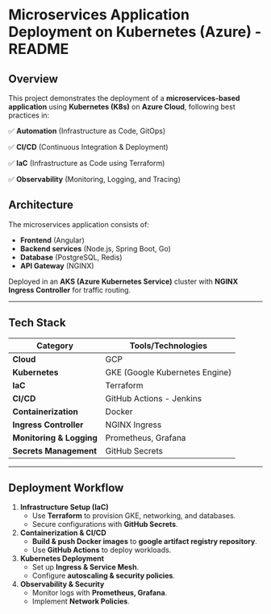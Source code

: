 # **Microservices Application Deployment on Kubernetes (Azure) - README**

## **Overview**

This project demonstrates the deployment of a **microservices-based application** using **Kubernetes (K8s)** on **Azure Cloud**, following best practices in:

✅ **Automation** (Infrastructure as Code, GitOps)

✅ **CI/CD** (Continuous Integration & Deployment)

✅ **IaC** (Infrastructure as Code using Terraform)

✅ **Observability** (Monitoring, Logging, and Tracing)

## **Architecture**

The microservices application consists of:

- **Frontend** (Angular)
- **Backend services** (Node.js, Spring Boot, Go)
- **Database** (PostgreSQL, Redis)
- **API Gateway** (NGINX)

Deployed in an **AKS (Azure Kubernetes Service)** cluster with **NGINX Ingress Controller** for traffic routing.

---

## **Tech Stack**

| Category | Tools/Technologies |
| --- | --- |
| **Cloud** | GCP |
| **Kubernetes** | GKE (Google Kubernetes Engine) |
| **IaC** | Terraform |
| **CI/CD** | GitHub Actions - Jenkins |
| **Containerization** | Docker |
| **Ingress Controller** | NGINX Ingress |
| **Monitoring & Logging** | Prometheus, Grafana |
| **Secrets Management** | GitHub Secrets |

---

## **Deployment Workflow**

1. **Infrastructure Setup (IaC)**
    - Use **Terraform** to provision GKE, networking, and databases.
    - Secure configurations with **GitHub Secrets**.
2. **Containerization & CI/CD**
    - **Build & push Docker images** to **google artifact registry repository**.
    - Use **GitHub Actions** to deploy workloads.
3. **Kubernetes Deployment**
    - Set up **Ingress & Service Mesh**.
    - Configure **autoscaling & security policies**.
4. **Observability & Security**
    - Monitor logs with **Prometheus, Grafana**.
    - Implement **Network Policies**.
